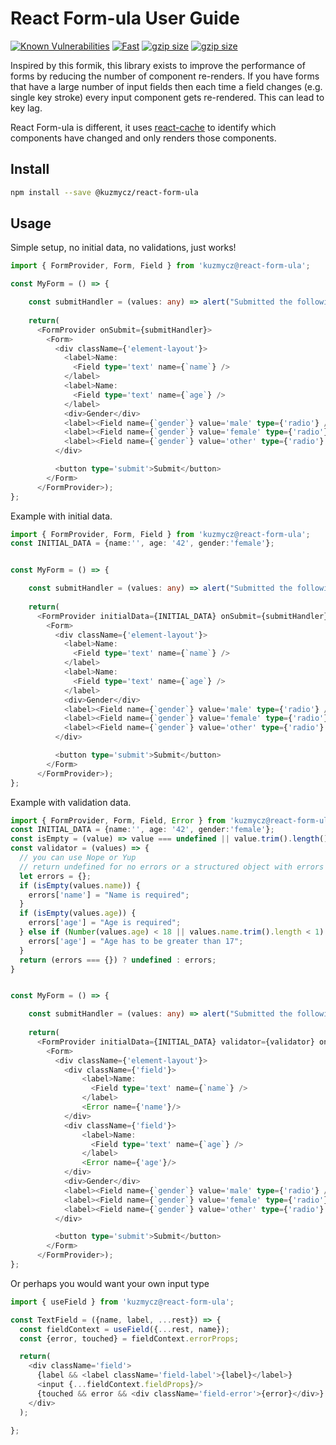 # React Form-ula User Guide

[![Known Vulnerabilities](https://snyk.io/test/github/kuzmycz/react-form-ula/badge.svg?targetFile=package.json)](https://snyk.io/test/github/kuzmycz/react-form-ula?targetFile=package.json)
[![Fast](https://badgen.now.sh/badge/speed/really%20fast/green)](https://npm.im/@kuzmycz/react-form-ula)
[![gzip size](https://badgen.net/bundlephobia/minzip/@kuzmycz/react-form-ula)](https://bundlephobia.com/result?p=@kuzmycz/react-form-ula)
[![gzip size](https://badgen.net/badge/license/MIT/blue)](./LICENSE)


Inspired by this formik, this library exists to improve the performance of forms by reducing the number of component re-renders. If you have forms that have a large number 
of input fields then each time a field changes (e.g. single key stroke) every input component gets re-rendered. This can lead to key lag.

React Form-ula is different, it uses [react-cache](https://github.com/kuzmycz/react-cache) to identify which components have changed and only renders those components. 
   
## Install

```bash
npm install --save @kuzmycz/react-form-ula
```

## Usage

Simple setup, no initial data, no validations, just works!
```typescript jsx
import { FormProvider, Form, Field } from 'kuzmycz@react-form-ula';

const MyForm = () => {

    const submitHandler = (values: any) => alert("Submitted the following " + values);
    
    return(
      <FormProvider onSubmit={submitHandler}>
        <Form>
          <div className={'element-layout'}>
            <label>Name:
              <Field type='text' name={`name`} />
            </label>
            <label>Name:
              <Field type='text' name={`age`} />
            </label>
            <div>Gender</div>
            <label><Field name={`gender`} value='male' type={'radio'} /> Male</label>
            <label><Field name={`gender`} value='female' type={'radio'} /> Female</label>
            <label><Field name={`gender`} value='other' type={'radio'} /> Other</label>
          </div>

          <button type='submit'>Submit</button>
        </Form>
      </FormProvider>);
};

```

Example with initial data.
```typescript jsx
import { FormProvider, Form, Field } from 'kuzmycz@react-form-ula';
const INITIAL_DATA = {name:'', age: '42', gender:'female'};


const MyForm = () => {

    const submitHandler = (values: any) => alert("Submitted the following " + values);
    
    return(
      <FormProvider initialData={INITIAL_DATA} onSubmit={submitHandler}>
        <Form>
          <div className={'element-layout'}>
            <label>Name:
              <Field type='text' name={`name`} />
            </label>
            <label>Name:
              <Field type='text' name={`age`} />
            </label>
            <div>Gender</div>
            <label><Field name={`gender`} value='male' type={'radio'} /> Male</label>
            <label><Field name={`gender`} value='female' type={'radio'} /> Female</label>
            <label><Field name={`gender`} value='other' type={'radio'} /> Other</label>
          </div>

          <button type='submit'>Submit</button>
        </Form>
      </FormProvider>);
};
```

Example with validation data.
```typescript jsx
import { FormProvider, Form, Field, Error } from 'kuzmycz@react-form-ula';
const INITIAL_DATA = {name:'', age: '42', gender:'female'};
const isEmpty = (value) => value === undefined || value.trim().length() < 1;
const validator = (values) => {
  // you can use Nope or Yup
  // return undefined for no errors or a structured object with errors
  let errors = {};
  if (isEmpty(values.name)) {
    errors['name'] = "Name is required";
  }
  if (isEmpty(values.age)) {
    errors['age'] = "Age is required";
  } else if (Number(values.age) < 18 || values.name.trim().length < 1) {
    errors['age'] = "Age has to be greater than 17";
  }
  return (errors === {}) ? undefined : errors;
}


const MyForm = () => {

    const submitHandler = (values: any) => alert("Submitted the following " + values);
    
    return(
      <FormProvider initialData={INITIAL_DATA} validator={validator} onSubmit={submitHandler}>
        <Form>
          <div className={'element-layout'}>
            <div className={'field'}>
                <label>Name:
                  <Field type='text' name={`name`} />
                </label>
                <Error name={'name'}/>
            </div>
            <div className={'field'}>
                <label>Name:
                  <Field type='text' name={`age`} />
                </label>
                <Error name={'age'}/>
            </div>
            <div>Gender</div>
            <label><Field name={`gender`} value='male' type={'radio'} /> Male</label>
            <label><Field name={`gender`} value='female' type={'radio'} /> Female</label>
            <label><Field name={`gender`} value='other' type={'radio'} /> Other</label>
          </div>

          <button type='submit'>Submit</button>
        </Form>
      </FormProvider>);
};
```

Or perhaps you would want your own input type


```typescript jsx
import { useField } from 'kuzmycz@react-form-ula';

const TextField = ({name, label, ...rest}) => {
  const fieldContext = useField({...rest, name});
  const {error, touched} = fieldContext.errorProps;

  return(
    <div className='field'>
      {label && <label className='field-label'>{label}</label>}
      <input {...fieldContext.fieldProps}/>
      {touched && error && <div className='field-error'>{error}</div>}
    </div>
  );

};
```
